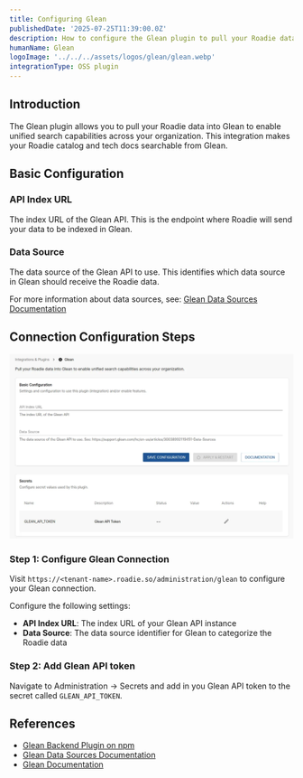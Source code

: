 ```yaml
---
title: Configuring Glean
publishedDate: '2025-07-25T11:39:00.0Z'
description: How to configure the Glean plugin to pull your Roadie data into Glean for unified search capabilities.
humanName: Glean
logoImage: '../../../assets/logos/glean/glean.webp'
integrationType: OSS plugin
---
```


## Introduction

The Glean plugin allows you to pull your Roadie data into Glean to enable unified search capabilities across your organization. This integration makes your Roadie catalog and tech docs searchable from Glean.


## Basic Configuration


### API Index URL

The index URL of the Glean API. This is the endpoint where Roadie will send your data to be indexed in Glean.

### Data Source

The data source of the Glean API to use. This identifies which data source in Glean should receive the Roadie data. 

For more information about data sources, see: [Glean Data Sources Documentation](https://support.glean.com/hc/en-us/articles/30038992119451-Data-Sources)

## Connection Configuration Steps

![glean-config.webp](glean-config.webp)

### Step 1: Configure Glean Connection

Visit `https://<tenant-name>.roadie.so/administration/glean` to configure your Glean connection.

Configure the following settings:

- **API Index URL**: The index URL of your Glean API instance
- **Data Source**: The data source identifier for Glean to categorize the Roadie data

### Step 2: Add Glean API token

Navigate to Administration -> Secrets and add in you Glean API token to the secret called `GLEAN_API_TOKEN`.

## References

- [Glean Backend Plugin on npm](https://www.npmjs.com/package/@roadiehq/backstage-plugin-glean-backend)
- [Glean Data Sources Documentation](https://support.glean.com/hc/en-us/articles/30038992119451-Data-Sources)
- [Glean Documentation](https://support.glean.com/)